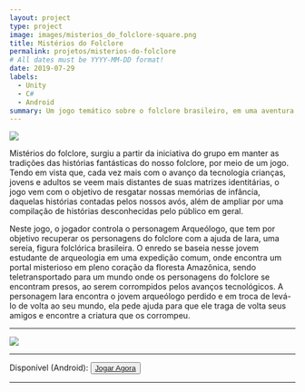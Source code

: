 ```yaml
---
layout: project
type: project
image: images/misterios_do_folclore-square.png
title: Mistérios do Folclore
permalink: projetos/misterios-do-folclore
# All dates must be YYYY-MM-DD format!
date: 2019-07-29
labels:
  - Unity
  - C#
  - Android
summary: Um jogo temático sobre o folclore brasileiro, em uma aventura divertida e lúdica.
---
```


<img class="ui image" src="{{ site.baseurl }}/images/misterios_do_folclore-header.png">

Mistérios do folclore, surgiu a partir da iniciativa do grupo em manter as tradições das histórias fantásticas do nosso folclore, por meio de um jogo. Tendo em vista que, cada vez mais com o avanço da tecnologia crianças, jovens e adultos se veem mais distantes de suas matrizes identitárias, o jogo vem com o objetivo de resgatar nossas memórias de infância, daquelas histórias contadas pelos nossos avós, além de ampliar por uma compilação de histórias desconhecidas pelo público em geral.

Neste jogo, o jogador controla o personagem Arqueólogo, que tem por objetivo recuperar os personagens do folclore com a ajuda de Iara, uma sereia, figura folclórica brasileira.
O enredo se baseia nesse jovem estudante de arqueologia em uma expedição  comum, onde encontra um portal misterioso em pleno coração da floresta Amazônica, sendo teletransportado para um mundo onde os personagens do folclore se encontram presos, ao serem corrompidos pelos avanços tecnológicos. A personagem Iara encontra o jovem arqueólogo perdido e em troca de levá-lo de volta ao seu mundo, ela pede ajuda para que ele traga de volta seus amigos e encontre a criatura que os corrompeu.
<hr>

<img class="ui centered medium circular image" src="{{ site.baseurl }}/images/misterios_do_folclore-playstore.png">
<hr>

<div>
  Disponível <i class="fas fa-check"></i> (Android):
  <button>
    <a href="https://play.google.com/store/apps/details?id=com.cakeroll.misteriosfolclore">
      <i class="fab fa-google-play"></i> Jogar Agora</a>
  </button>
</div>

<hr>
